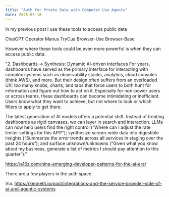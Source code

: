 ```yaml
---
title: "Auth for Prvate Data with Computer Use Agents"
date: 2025-05-18
---
```


In my previous post I use these tools to access public data

ChatGPT Operator
Manus
TryCua
Browser-Use
Browser-Base

However where these tools could be even more powerful is when they can access public data.

"2. Dashboards -> Synthesis: Dynamic AI-driven interfaces
For years, dashboards have served as the primary interface for interacting with complex systems such as observability stacks, analytics, cloud consoles (think AWS), and more. But their design often suffers from an overloaded UX: too many knobs, charts, and tabs that force users to both hunt for information and figure out how to act on it. Especially for non-power users or across teams, these dashboards can become intimidating or inefficient. Users know what they want to achieve, but not where to look or which filters to apply to get there.

The latest generation of AI models offers a potential shift. Instead of treating dashboards as rigid canvases, we can layer in search and interaction. LLMs can now help users find the right control (“Where can I adjust the rate limiter settings for this API?”); synthesize screen-wide data into digestible insights (“Summarize the error trends across all services in staging over the past 24 hours”); and surface unknown/unknowns (“Given what you know about my business, generate a list of metrics I should pay attention to this quarter”)."

https://a16z.com/nine-emerging-developer-patterns-for-the-ai-era/

There are a few players in the auth space.



Via. https://kenneth.io/post/integrations-and-the-service-provider-side-of-ai-and-agentic-systems
